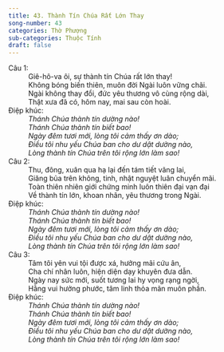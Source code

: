 ```yaml
---
title: 43. Thành Tín Chúa Rất Lớn Thay
song-number: 43
categories: Thờ Phượng
sub-categories: Thuộc Tính
draft: false
---
```

<dl><dt>Câu 1:</dt><dd data-verse="1">Giê-hô-va ôi, sự thành tín Chúa rất lớn thay! <br/>Không bóng biến thiên, muôn đời Ngài luôn vững chãi. <br/>Ngài không thay đổi, đức yêu thương vô cùng rộng dài, <br/>Thật xưa đã có, hôm nay, mai sau còn hoài. </dd><dt>Điệp khúc:</dt><dd data-chorus="1"><em>Thánh Chúa thành tín dường nào! <br/>Thánh Chúa thành tín biết bao! <br/>Ngày đêm tươi mới, lòng tôi cảm thấy ơn dào; <br/>Điều tôi nhu yếu Chúa ban cho dư dật dường nào, <br/>Lòng thành tín Chúa trên tôi rộng lớn làm sao! </em></dd><dt>Câu 2:</dt><dd data-verse="2">Thu, đông, xuân qua hạ lại đến tám tiết vãng lai, <br/>Giăng bủa trên không, tinh, nhật nguyệt luân chuyển mãi. <br/>Toàn thiên nhiên giới chứng minh luôn thiên đại vạn đại <br/>Về thành tín lớn, khoan nhân, yêu thương trong Ngài. </dd><dt>Điệp khúc:</dt><dd data-chorus="1"><em>Thánh Chúa thành tín dường nào! <br/>Thánh Chúa thành tín biết bao! <br/>Ngày đêm tươi mới, lòng tôi cảm thấy ơn dào; <br/>Điều tôi nhu yếu Chúa ban cho dư dật dường nào, <br/>Lòng thành tín Chúa trên tôi rộng lớn làm sao! </em></dd><dt>Câu 3:</dt><dd data-verse="3">Tâm tôi yên vui tội được xá, hưởng mãi cứu ân, <br/>Cha chí nhân luôn, hiện diện dạy khuyên đưa dẫn. <br/>Ngày nay sức mới, suốt tương lai hy vọng rạng ngời, <br/>Hằng vui hưởng phước, tâm linh thỏa mãn muôn phần. </dd><dt>Điệp khúc:</dt><dd data-chorus="1"><em>Thánh Chúa thành tín dường nào! <br/>Thánh Chúa thành tín biết bao! <br/>Ngày đêm tươi mới, lòng tôi cảm thấy ơn dào; <br/>Điều tôi nhu yếu Chúa ban cho dư dật dường nào, <br/>Lòng thành tín Chúa trên tôi rộng lớn làm sao! </em></dd></dl>